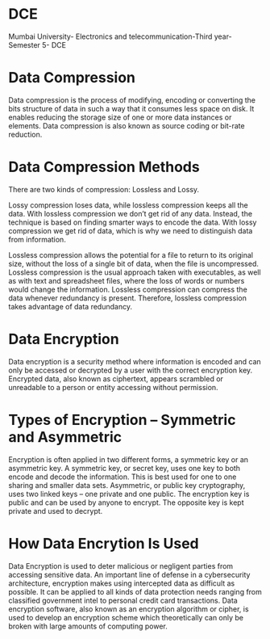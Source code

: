 # DCE
Mumbai University- Electronics and telecommunication-Third year-Semester 5- DCE 

# Data Compression

Data compression is the process of modifying, encoding or converting the bits structure of data in such a way that it consumes less space on disk.
It enables reducing the storage size of one or more data instances or elements. Data compression is also known as source coding or bit-rate reduction.


# Data Compression Methods

There are two kinds of compression: Lossless and Lossy.

Lossy compression loses data, while lossless compression keeps all the data. With lossless compression we don’t get rid of any data. Instead, the technique is based on finding smarter ways to encode the data. With lossy compression we get rid of data, which is why we need to distinguish data from information.

Lossless compression allows the potential for a file to return to its original size, without the loss of a single bit of data, when the file is uncompressed. Lossless compression is the usual approach taken with executables, as well as with text and spreadsheet files, where the loss of words or numbers would change the information. Lossless compression can compress the data whenever redundancy is present. Therefore, lossless compression takes advantage of data redundancy.


# Data Encryption

Data encryption is a security method where information is encoded and can only be accessed or decrypted by a user with the correct encryption key. Encrypted data, also known as ciphertext, appears scrambled or unreadable to a person or entity accessing without permission.


# Types of Encryption – Symmetric and Asymmetric

Encryption is often applied in two different forms, a symmetric key or an asymmetric key. A symmetric key, or secret key, uses one key to both encode and decode the information. This is best used for one to one sharing and smaller data sets. Asymmetric, or public key cryptography, uses two linked keys – one private and one public. The encryption key is public and can be used by anyone to encrypt. The opposite key is kept private and used to decrypt.


# How Data Encrytion Is Used 


Data Encryption is used to deter malicious or negligent parties from accessing sensitive data. An important line of defense in a cybersecurity architecture, encryption makes using intercepted data as difficult as possible. It can be applied to all kinds of data protection needs ranging from classified government intel to personal credit card transactions. Data encryption software, also known as an encryption algorithm or cipher, is used to develop an encryption scheme which theoretically can only be broken with large amounts of computing power.
